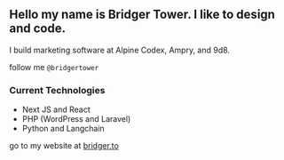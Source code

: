 ## Hello my name is Bridger Tower. I like to design and code. 

I build marketing software at Alpine Codex, Ampry, and 9d8. 

follow me `@bridgertower`

### Current Technologies 

- Next JS and React
- PHP (WordPress and Laravel) 
- Python and Langchain

go to my website at [bridger.to](https://bridger.to)
